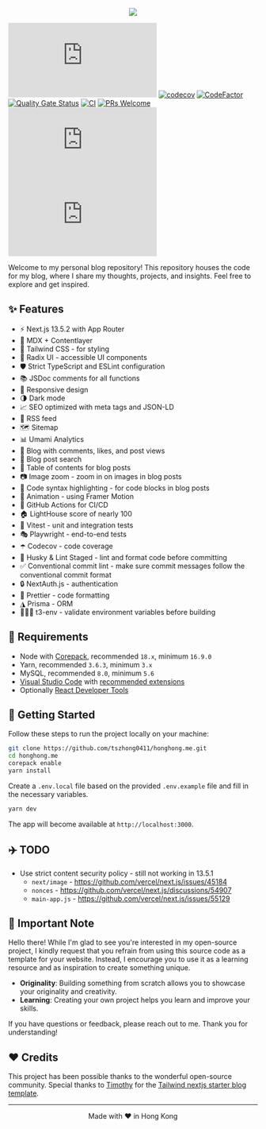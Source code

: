 <p align="center">
  <img src="https://honghong.me/images/projects/blog/cover.png">
</p>

[![GitHub](https://img.shields.io/github/license/tszhong0411/honghong.me)](https://github.com/tszhong0411/honghong.me/blob/main/LICENSE)
[![codecov](https://codecov.io/gh/tszhong0411/honghong.me/branch/main/graph/badge.svg)](https://codecov.io/gh/tszhong0411/honghong.me)
[![CodeFactor](https://www.codefactor.io/repository/github/tszhong0411/honghong.me/badge)](https://www.codefactor.io/repository/github/tszhong0411/honghong.me)
[![Quality Gate Status](https://sonarcloud.io/api/project_badges/measure?project=tszhong0411_honghong.me&metric=alert_status)](https://sonarcloud.io/summary/new_code?id=tszhong0411_honghong.me)
[![CI](https://github.com/tszhong0411/honghong.me/actions/workflows/ci.yml/badge.svg)](https://github.com/tszhong0411/honghong.me/actions/workflows/ci.yml)
[![PRs Welcome](https://img.shields.io/badge/PRs-welcome-brightgreen.svg)](https://github.com/tszhong0411/honghong.me/blob/main/CONTRIBUTING.md)
![GitHub top language](https://img.shields.io/github/languages/top/tszhong0411/honghong.me)
![GitHub repo size](https://img.shields.io/github/repo-size/tszhong0411/honghong.me)

Welcome to my personal blog repository! This repository houses the code for my blog, where I share my thoughts, projects, and insights. Feel free to explore and get inspired.

## ✨ Features

- ⚡️ Next.js 13.5.2 with App Router
- 📝 MDX + Contentlayer
- 🎨 Tailwind CSS - for styling
- 🌈 Radix UI - accessible UI components
- 🛡 Strict TypeScript and ESLint configuration
- 📚 JSDoc comments for all functions
- 📱 Responsive design
- 🌗 Dark mode
- 📈 SEO optimized with meta tags and JSON-LD
- 📰 RSS feed
- 🗺 Sitemap
- 📊 Umami Analytics
- 📝 Blog with comments, likes, and post views
- 🔎 Blog post search
- 📖 Table of contents for blog posts
- 📷 Image zoom - zoom in on images in blog posts
- 📝 Code syntax highlighting - for code blocks in blog posts
- 🎨 Animation - using Framer Motion
- 🤖 GitHub Actions for CI/CD
- 🏠 LightHouse score of nearly 100
- 🧪 Vitest - unit and integration tests
- 🎭 Playwright - end-to-end tests
- ☂️ Codecov - code coverage
- 🔨 Husky & Lint Staged - lint and format code before committing
- ✅ Conventional commit lint - make sure commit messages follow the conventional commit format
- 🔒 NextAuth.js - authentication
- 💄 Prettier - code formatting
- ◮ Prisma - ORM
- 👷🏻‍♂️ t3-env - validate environment variables before building

## 🔨 Requirements

- Node with [Corepack](https://github.com/nodejs/corepack), recommended `18.x`, minimum `16.9.0`
- Yarn, recommended `3.6.3`, minimum `3.x`
- MySQL, recommended `8.0`, minimum `5.6`
- [Visual Studio Code](https://code.visualstudio.com/) with [recommended extensions](.vscode/extensions.json)
- Optionally [React Developer Tools](https://chrome.google.com/webstore/detail/react-developer-tools/fmkadmapgofadopljbjfkapdkoienihi?hl=en)

## 👋 Getting Started

Follow these steps to run the project locally on your machine:

```bash
git clone https://github.com/tszhong0411/honghong.me.git
cd honghong.me
corepack enable
yarn install
```

Create a `.env.local` file based on the provided `.env.example` file and fill in the necessary variables.

```bash
yarn dev
```

The app will become available at `http://localhost:3000`.

## ✈️ TODO

- Use strict content security policy - still not working in 13.5.1
  - `next/image` - https://github.com/vercel/next.js/issues/45184
  - `nonces` - https://github.com/vercel/next.js/discussions/54907
  - `main-app.js` - https://github.com/vercel/next.js/issues/55129

## 🔔 Important Note

Hello there! While I'm glad to see you're interested in my open-source project, I kindly request that you refrain from using this source code as a template for your website. Instead, I encourage you to use it as a learning resource and as inspiration to create something unique.

- **Originality**: Building something from scratch allows you to showcase your originality and creativity.
- **Learning**: Creating your own project helps you learn and improve your skills.

If you have questions or feedback, please reach out to me. Thank you for understanding!

## ❤️ Credits

This project has been possible thanks to the wonderful open-source community. Special thanks to [Timothy](https://www.timlrx.com/) for the [Tailwind nextjs starter blog template](https://github.com/timlrx/tailwind-nextjs-starter-blog).

<hr>
<p align="center">
Made with ❤️ in Hong Kong
</p>
